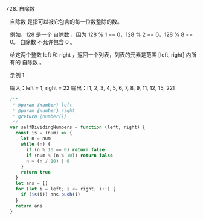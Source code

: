728. 自除数

自除数 是指可以被它包含的每一位数整除的数。

例如，128 是一个 自除数 ，因为 128 % 1 == 0，128 % 2 == 0，128 % 8 == 0。
自除数 不允许包含 0 。

给定两个整数 left 和 right ，返回一个列表，列表的元素是范围 [left, right] 内所有的 自除数 。

示例 1：

输入：left = 1, right = 22
输出：[1, 2, 3, 4, 5, 6, 7, 8, 9, 11, 12, 15, 22]

```js
/**
 * @param {number} left
 * @param {number} right
 * @return {number[]}
 */
var selfDividingNumbers = function (left, right) {
  const is = (num) => {
    let n = num
    while (n) {
      if (n % 10 == 0) return false
      if (num % (n % 10)) return false
      n = (n / 10) | 0
    }
    return true
  }
  let ans = []
  for (let i = left; i <= right; i++) {
    if (is(i)) ans.push(i)
  }
  return ans
}
```
